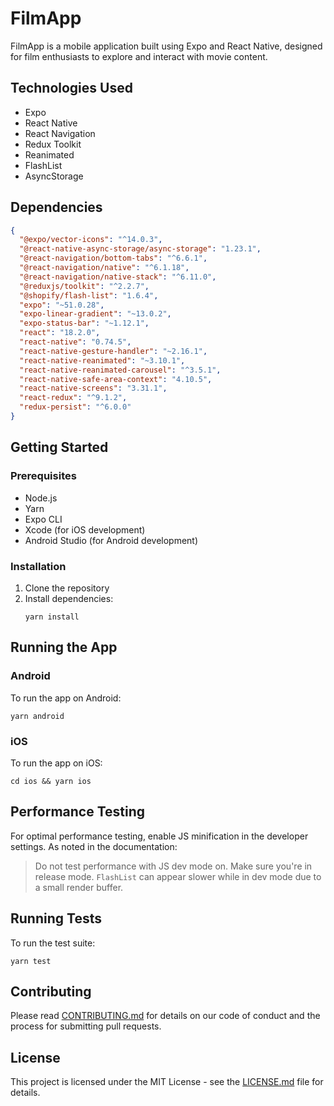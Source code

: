 # FilmApp

FilmApp is a mobile application built using Expo and React Native, designed for film enthusiasts to explore and interact with movie content.

## Technologies Used

- Expo
- React Native
- React Navigation
- Redux Toolkit
- Reanimated
- FlashList
- AsyncStorage

## Dependencies

```json
{
  "@expo/vector-icons": "^14.0.3",
  "@react-native-async-storage/async-storage": "1.23.1",
  "@react-navigation/bottom-tabs": "^6.6.1",
  "@react-navigation/native": "^6.1.18",
  "@react-navigation/native-stack": "^6.11.0",
  "@reduxjs/toolkit": "^2.2.7",
  "@shopify/flash-list": "1.6.4",
  "expo": "~51.0.28",
  "expo-linear-gradient": "~13.0.2",
  "expo-status-bar": "~1.12.1",
  "react": "18.2.0",
  "react-native": "0.74.5",
  "react-native-gesture-handler": "~2.16.1",
  "react-native-reanimated": "~3.10.1",
  "react-native-reanimated-carousel": "^3.5.1",
  "react-native-safe-area-context": "4.10.5",
  "react-native-screens": "3.31.1",
  "react-redux": "^9.1.2",
  "redux-persist": "^6.0.0"
}
```

## Getting Started

### Prerequisites

- Node.js
- Yarn
- Expo CLI
- Xcode (for iOS development)
- Android Studio (for Android development)

### Installation

1. Clone the repository
2. Install dependencies:
   ```
   yarn install
   ```

## Running the App

### Android

To run the app on Android:

```
yarn android
```

### iOS

To run the app on iOS:

```
cd ios && yarn ios
```

## Performance Testing

For optimal performance testing, enable JS minification in the developer settings. As noted in the documentation:

> Do not test performance with JS dev mode on. Make sure you're in release mode. `FlashList` can appear slower while in dev mode due to a small render buffer.

## Running Tests

To run the test suite:

```
yarn test
```

## Contributing

Please read [CONTRIBUTING.md](CONTRIBUTING.md) for details on our code of conduct and the process for submitting pull requests.

## License

This project is licensed under the MIT License - see the [LICENSE.md](LICENSE.md) file for details.
